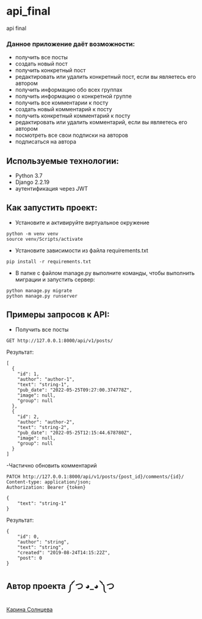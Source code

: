 # api_final
api final
### Данное приложение даёт **возможности**:
- получить все посты
- создать новый пост
- получить конкретный пост
- редактировать или удалить конкретный пост, если вы являетесь его автором
- получить информацию обо всех группах
- получить информацию о конкретной группе
- получить все комментарии к посту
- создать новый комментарий к посту
- получить конкретный комментарий к посту
- редактировать или удалить комментарий, если вы являетесь его автором
- посмотреть все свои подписки на авторов
- подписаться на автора

## Используемые технологии:
- Python 3.7
- Django 2.2.19
- аутентификация через JWT

## Как запустить проект:

- Установите и активируйте виртуальное окружение
```
python -m venv venv
source venv/Scripts/activate
``` 
- Установите зависимости из файла requirements.txt
```
pip install -r requirements.txt
```
- В папке с файлом manage.py выполните команды, чтобы выполнить миграции и запустить сервер:
```
python manage.py migrate
python manage.py runserver
```
## Примеры запросов к API:
- Получить все посты
```
GET http://127.0.0.1:8000/api/v1/posts/
```
Результат:
```
[
  {
    "id": 1,
    "author": "author-1",
    "text": "string-1",
    "pub_date": "2022-05-25T09:27:00.374778Z",
    "image": null,
    "group": null
  },
  {
    "id": 2,
    "author": "author-2",
    "text": "string-2",
    "pub_date": "2022-05-25T12:15:44.678780Z",
    "image": null,
    "group": null
  }
]
```
-Частично обновить комментарий
```
PATCH http://127.0.0.1:8000/api/v1/posts/{post_id}/comments/{id}/
Content-type: application/json;
Authorization: Bearer {token}

{
    "text": "string-1"
}
```
Результат:
```
{
    "id": 0,
    "author": "string",
    "text": "string",
    "created": "2019-08-24T14:15:22Z",
    "post": 0
}
```

## Автор проекта ༼ つ ◕_◕ ༽つ
[Карина Солнцева](https://vk.com/shapendus) 